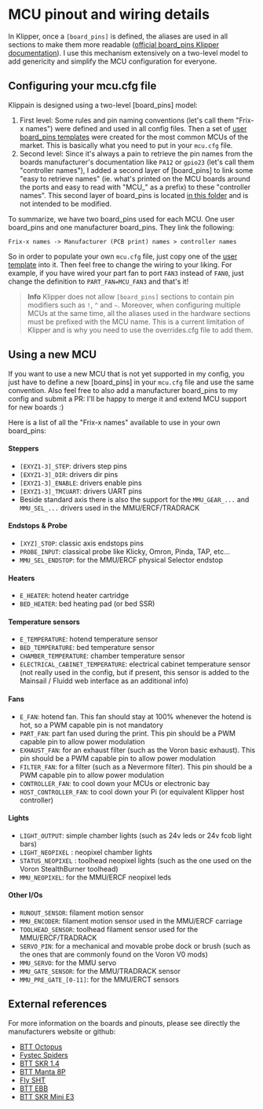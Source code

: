 # MCU pinout and wiring details

In Klipper, once a `[board_pins]` is defined, the aliases are used in all sections to make them more readable ([official board_pins Klipper documentation](https://www.klipper3d.org/Config_Reference.html#board_pins)). I use this mechanism extensively on a two-level model to add genericity and simplify the MCU configuration for everyone.

## Configuring your mcu.cfg file

Klippain is designed using a two-level [board_pins] model:

  1. First level: Some rules and pin naming conventions (let's call them "Frix-x names") were defined and used in all config files. Then a set of [user board_pins templates](./../user_templates/mcu_defaults/) were created for the most common MCUs of the market. This is basically what you need to put in your `mcu.cfg` file.
  2. Second level: Since it's always a pain to retrieve the pin names from the boards manufacturer's documentation like `PA12` or `gpio23` (let's call them "controller names"), I added a second layer of [board_pins] to link some "easy to retrieve names" (ie. what's printed on the MCU boards around the ports and easy to read with "MCU_" as a prefix) to these "controller names". This second layer of board_pins is located [in this folder](./../config/mcu_definitions/) and is not intended to be modified.

To summarize, we have two board_pins used for each MCU. One user board_pins and one manufacturer board_pins. They link the following:

```
Frix-x names -> Manufacturer (PCB print) names > controller names
```

So in order to populate your own `mcu.cfg` file, just copy one of the [user template](./../user_templates/mcu_defaults/) into it. Then feel free to change the wiring to your liking. For example, if you have wired your part fan to port `FAN3` instead of `FAN0`, just change the definition to `PART_FAN=MCU_FAN3` and that's it!

  > **Info**
  > Klipper does not allow `[board_pins]` sections to contain pin modifiers such as `!`, `^` and `~`. Moreover, when configuring multiple MCUs at the same time, all the aliases used in the hardware sections must be prefixed with the MCU name. This is a current limitation of Klipper and is why you need to use the overrides.cfg file to add them.

## Using a new MCU

If you want to use a new MCU that is not yet supported in my config, you just have to define a new [board_pins] in your `mcu.cfg` file and use the same convention. Also feel free to also add a manufacturer board_pins to my config and submit a PR: I'll be happy to merge it and extend MCU support for new boards :)

Here is a list of all the "Frix-x names" available to use in your own board_pins:

#### Steppers

- `[EXYZ1-3]_STEP`: drivers step pins
- `[EXYZ1-3]_DIR`: drivers dir pins
- `[EXYZ1-3]_ENABLE`: drivers enable pins
- `[EXYZ1-3]_TMCUART`: drivers UART pins
- Beside standard axis there is also the support for the `MMU_GEAR_...` and `MMU_SEL_...` drivers used in the MMU/ERCF/TRADRACK

#### Endstops & Probe

- `[XYZ]_STOP`: classic axis endstops pins
- `PROBE_INPUT`: classical probe like Klicky, Omron, Pinda, TAP, etc...
- `MMU_SEL_ENDSTOP`: for the MMU/ERCF physical Selector endstop

#### Heaters

- `E_HEATER`: hotend heater cartridge
- `BED_HEATER`: bed heating pad (or bed SSR)

#### Temperature sensors

- `E_TEMPERATURE`: hotend temperature sensor
- `BED_TEMPERATURE`: bed temperature sensor
- `CHAMBER_TEMPERATURE`: chamber temperature sensor
- `ELECTRICAL_CABINET_TEMPERATURE`: electrical cabinet temperature sensor (not really used in the config, but if present, this sensor is added to the Mainsail / Fluidd web interface as an additional info)

#### Fans

- `E_FAN`: hotend fan. This fan should stay at 100% whenever the hotend is hot, so a PWM capable pin is not mandatory
- `PART_FAN`: part fan used during the print. This pin should be a PWM capable pin to allow power modulation
- `EXHAUST_FAN`: for an exhaust filter (such as the Voron basic exhaust). This pin should be a PWM capable pin to allow power modulation
- `FILTER_FAN`: for a filter (such as a Nevermore filter). This pin should be a PWM capable pin to allow power modulation
- `CONTROLLER_FAN`: to cool down your MCUs or electronic bay
- `HOST_CONTROLLER_FAN`: to cool down your Pi (or equivalent Klipper host controller)

#### Lights

- `LIGHT_OUTPUT`: simple chamber lights (such as 24v leds or 24v fcob light bars)
- `LIGHT_NEOPIXEL` : neopixel chamber lights
- `STATUS_NEOPIXEL` : toolhead neopixel lights (such as the one used on the Voron StealthBurner toolhead)
- `MMU_NEOPIXEL`: for the MMU/ERCF neopixel leds

#### Other I/Os

- `RUNOUT_SENSOR`: filament motion sensor
- `MMU_ENCODER`: filament motion sensor used in the MMU/ERCF carriage
- `TOOLHEAD_SENSOR`: toolhead filament sensor used for the MMU/ERCF/TRADRACK
- `SERVO_PIN`: for a mechanical and movable probe dock or brush (such as the ones that are commonly found on the Voron V0 mods)
- `MMU_SERVO`: for the MMU servo
- `MMU_GATE_SENSOR`: for the MMU/TRADRACK sensor
- `MMU_PRE_GATE_[0-11]`: for the MMU/ERCT sensors

## External references

For more information on the boards and pinouts, please see directly the manufacturers website or github:

- [BTT Octopus](https://github.com/bigtreetech/BIGTREETECH-OCTOPUS-V1.0)
- [Fystec Spiders](https://github.com/FYSETC/FYSETC-SPIDER)
- [BTT SKR 1.4](https://github.com/bigtreetech/BIGTREETECH-SKR-V1.3/tree/master/BTT%20SKR%20V1.4)
- [BTT Manta 8P](https://github.com/bigtreetech/Manta-M8P)
- [Fly SHT](https://mellow.klipper.cn/#/board/fly_sht36_42/)
- [BTT EBB](https://github.com/bigtreetech/EBB)
- [BTT SKR Mini E3](https://github.com/bigtreetech/BIGTREETECH-SKR-mini-E3)

